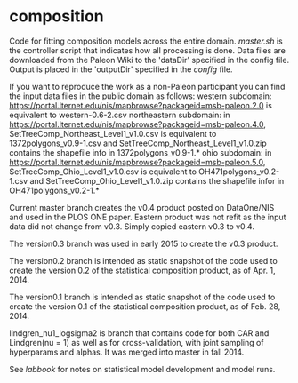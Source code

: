 composition
===========

Code for fitting composition models across the entire domain.  *master.sh* is the controller script that indicates how all processing is done.  Data files are downloaded from the Paleon Wiki to the 'dataDir' specified in the config file. Output is placed in the 'outputDir' specified in the *config* file.

If you want to reproduce the work as a non-Paleon participant you can find the input data files in the public domain as follows:
western subdomain: https://portal.lternet.edu/nis/mapbrowse?packageid=msb-paleon.2.0 is equivalent to western-0.6-2.csv
northeastern subdomain: in https://portal.lternet.edu/nis/mapbrowse?packageid=msb-paleon.4.0, SetTreeComp_Northeast_Level1_v1.0.csv is equivalent to 1372polygons_v0.9-1.csv and SetTreeComp_Northeast_Level1_v1.0.zip contains the shapefile info in 1372polygons_v0.9-1.*
ohio subdomain: in https://portal.lternet.edu/nis/mapbrowse?packageid=msb-paleon.5.0, SetTreeComp_Ohio_Level1_v1.0.csv is equivalent to OH471polygons_v0.2-1.csv and SetTreeComp_Ohio_Level1_v1.0.zip contains the shapefile infor in OH471polygons_v0.2-1.*

Current master branch creates the v0.4 product posted on DataOne/NIS and used in the PLOS ONE paper. Eastern product was not refit as the input data did not change from v0.3. Simply copied eastern v0.3 to v0.4.

The version0.3 branch was used in early 2015 to create the v0.3 product.

The version0.2 branch is intended as static snapshot of the code used to create the version 0.2 of the statistical composition product, as of Apr. 1, 2014.

The version0.1 branch is intended as static snapshot of the code used to create the version 0.1 of the statistical composition product, as of Feb. 28, 2014.

lindgren_nu1_logsigma2 is branch that contains code for both CAR and Lindgren(nu = 1) as well as for cross-validation, with joint sampling of hyperparams and alphas. It was merged into master in fall 2014.

See *labbook* for notes on statistical model development and model runs.

